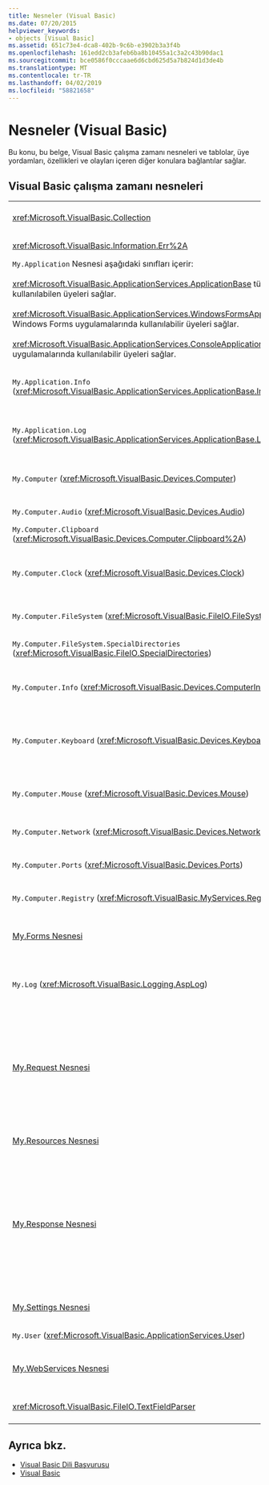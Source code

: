 ```yaml
---
title: Nesneler (Visual Basic)
ms.date: 07/20/2015
helpviewer_keywords:
- objects [Visual Basic]
ms.assetid: 651c73e4-dca8-402b-9c6b-e3902b3a3f4b
ms.openlocfilehash: 161edd2cb3afeb6ba8b10455a1c3a2c43b90dac1
ms.sourcegitcommit: bce0586f0cccaae6d6cbd625d5a7b824d1d3de4b
ms.translationtype: MT
ms.contentlocale: tr-TR
ms.lasthandoff: 04/02/2019
ms.locfileid: "58821658"
---
```

# <a name="objects-visual-basic"></a>Nesneler (Visual Basic)
Bu konu, bu belge, Visual Basic çalışma zamanı nesneleri ve tablolar, üye yordamları, özellikleri ve olayları içeren diğer konulara bağlantılar sağlar.  
  
## <a name="visual-basic-run-time-objects"></a>Visual Basic çalışma zamanı nesneleri  
  
|||  
|---|---|  
|<xref:Microsoft.VisualBasic.Collection>|Tek bir nesne olarak ilgili bir öğe grubunu görmek için kullanışlı bir yol sağlar.|  
|<xref:Microsoft.VisualBasic.Information.Err%2A>|Çalışma zamanı hataları hakkında bilgi içerir.|  
|`My.Application` Nesnesi aşağıdaki sınıfları içerir:<br /><br /> <xref:Microsoft.VisualBasic.ApplicationServices.ApplicationBase> tüm projelerde kullanılabilen üyeleri sağlar.<br /><br /> <xref:Microsoft.VisualBasic.ApplicationServices.WindowsFormsApplicationBase> Windows Forms uygulamalarında kullanılabilir üyeleri sağlar.<br /><br /> <xref:Microsoft.VisualBasic.ApplicationServices.ConsoleApplicationBase> Konsol uygulamalarında kullanılabilir üyeleri sağlar.|Yalnızca geçerli uygulama veya DLL ile ilişkili veriler sağlar. Hiçbir sistem düzeyindeki bilgileri ile değiştirilebilir `My.Application`.<br /><br /> Bazı üyeler, yalnızca Windows Forms veya konsol uygulamaları için kullanılabilir.|  
|`My.Application.Info` (<xref:Microsoft.VisualBasic.ApplicationServices.ApplicationBase.Info%2A>)|Sürüm numarası, açıklama, yüklenen derlemeler ve benzeri gibi bir uygulamayla ilgili bilgileri almak için özellikleri sağlar.|  
|`My.Application.Log` (<xref:Microsoft.VisualBasic.ApplicationServices.ApplicationBase.Log%2A>)|Bir özellik ve olay ve özel durum bilgileri için uygulamanın günlük dinleyicileri yazmak için yöntemler sağlar.|  
|`My.Computer` (<xref:Microsoft.VisualBasic.Devices.Computer>)|Ses, saat, klavye, dosya sistemi ve benzeri gibi bilgisayar bileşenlerini yönetmek için gereken özellikleri sağlar.|  
|`My.Computer.Audio` (<xref:Microsoft.VisualBasic.Devices.Audio>)|Ses çalma için yöntemler sağlar.|  
|`My.Computer.Clipboard` (<xref:Microsoft.VisualBasic.Devices.Computer.Clipboard%2A>)|Pano yönlendirmeye yönelik yöntemleri sağlar.|  
|`My.Computer.Clock` (<xref:Microsoft.VisualBasic.Devices.Clock>)|Geçerli yerel saat ve Eşgüdümlü Evrensel Saat (Greenwich saati ile eşdeğerdir), sistem saatinden erişmek için özellikleri sağlar.|  
|`My.Computer.FileSystem` (<xref:Microsoft.VisualBasic.FileIO.FileSystem>)|Özellikler ve sürücüleri, dosyalar ve dizinler ile çalışmak için yöntemler sağlar.|  
|`My.Computer.FileSystem.SpecialDirectories` (<xref:Microsoft.VisualBasic.FileIO.SpecialDirectories>)|Yaygın olarak erişmek için özellikler dizinleri başvurulan sağlar.|  
|`My.Computer.Info` (<xref:Microsoft.VisualBasic.Devices.ComputerInfo>)|Bilgisayarın bellek, yüklenen derlemeler, ad ve işletim sistemi hakkında bilgi almak için özellikleri sağlar.|  
|`My.Computer.Keyboard` (<xref:Microsoft.VisualBasic.Devices.Keyboard>)|Geçerli durumu ne anahtarları şu anda basıldığında ve gönderme tuş vuruşları etkin pencereyi bir yöntem sağlar klavye ile erişmek için özellikleri sağlar.|  
|`My.Computer.Mouse` (<xref:Microsoft.VisualBasic.Devices.Mouse>)|Biçim ve yerel bilgisayarda yüklü olan fare yapılandırma hakkında bilgi almak için özellikleri sağlar.|  
|`My.Computer.Network` (<xref:Microsoft.VisualBasic.Devices.Network>)|Bir özellik, bir olay ve bilgisayarın bağlı olduğu ağ ile etkileşim için yöntemler sağlar.|  
|`My.Computer.Ports` (<xref:Microsoft.VisualBasic.Devices.Ports>)|Bir özellik ve bilgisayar ile seri bağlantı noktalarına erişmek için bir yöntem sağlar.|  
|`My.Computer.Registry` (<xref:Microsoft.VisualBasic.MyServices.RegistryProxy>)|Özellikler ve kayıt defterini düzenlemek için yöntemler sağlar.|  
|[My.Forms Nesnesi](../../../visual-basic/language-reference/objects/my-forms-object.md)|Her Windows formunu örneğini erişmeye yönelik özellikler geçerli projedeki bildirilen sağlar.|  
|`My.Log` (<xref:Microsoft.VisualBasic.Logging.AspLog>)|Bir özellik ve Web uygulamaları için uygulamanın günlük dinleyicileri için olay ve özel durum bilgilerini yazma yöntemleri sağlar.|  
|[My.Request Nesnesi](../../../visual-basic/language-reference/objects/my-request-object.md)|Alır <xref:System.Web.HttpRequest> istenen sayfa nesnesi. `My.Request` Nesnesi geçerli HTTP isteğiyle ilgili bilgileri içerir.<br /><br /> `My.Request` Yalnızca nesne kullanılabilir [!INCLUDE[vstecasp](~/includes/vstecasp-md.md)] uygulamalar.|  
|[My.Resources Nesnesi](../../../visual-basic/language-reference/objects/my-resources-object.md)|Bir uygulamanın kaynaklara erişmek için özellikler ve sınıfları sağlar.|  
|[My.Response Nesnesi](../../../visual-basic/language-reference/objects/my-response-object.md)|Alır <xref:System.Web.HttpResponse> ile ilişkili nesne <xref:System.Web.UI.Page>. Bu nesne, HTTP yanıt verilerini istemciye göndermenize olanak sağlar ve bu yanıt hakkında bilgiler içerir.<br /><br /> `My.Response` Yalnızca nesne kullanılabilir [!INCLUDE[vstecasp](~/includes/vstecasp-md.md)] uygulamalar.|  
|[My.Settings Nesnesi](../../../visual-basic/language-reference/objects/my-settings-object.md)|Özellikler ve uygulama ayarlarına erişme için yöntemler sağlar.|  
|`My.User` (<xref:Microsoft.VisualBasic.ApplicationServices.User>)|Geçerli kullanıcı ile ilgili bilgilere erişim sağlar.|  
|[My.WebServices Nesnesi](../../../visual-basic/language-reference/objects/my-webservices-object.md)|Oluşturma ve erişme geçerli proje tarafından başvurulan her Web hizmeti tek bir örneği için özellikleri sağlar.|  
|<xref:Microsoft.VisualBasic.FileIO.TextFieldParser>|Yapılandırılmış metin ayrıştırmak için yöntemler ve özellikler sağlar. dosyaları.|  
  
## <a name="see-also"></a>Ayrıca bkz.

- [Visual Basic Dili Başvurusu](../../../visual-basic/language-reference/index.md)
- [Visual Basic](../../../visual-basic/index.md)

